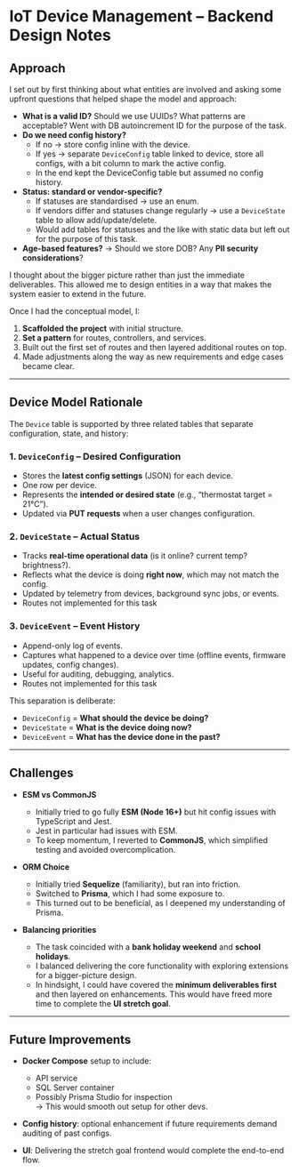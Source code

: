 # IoT Device Management – Backend Design Notes

## Approach

I set out by first thinking about what entities are involved and asking some upfront questions that helped shape the model and approach:

- **What is a valid ID?** Should we use UUIDs? What patterns are acceptable? Went with DB autoincrement ID for the purpose of the task.
- **Do we need config history?**
  - If no → store config inline with the device.
  - If yes → separate `DeviceConfig` table linked to device, store all configs, with a bit column to mark the active config.
  - In the end kept the DeviceConfig table but assumed no config history.
- **Status: standard or vendor-specific?**
  - If statuses are standardised → use an enum.
  - If vendors differ and statuses change regularly → use a `DeviceState` table to allow add/update/delete.
  - Would add tables for statuses and the like with static data but left out for the purpose of this task.
- **Age-based features?** → Should we store DOB? Any **PII security considerations**?

I thought about the bigger picture rather than just the immediate deliverables. This allowed me to design entities in a way that makes the system easier to extend in the future.

Once I had the conceptual model, I:

1. **Scaffolded the project** with initial structure.
2. **Set a pattern** for routes, controllers, and services.
3. Built out the first set of routes and then layered additional routes on top.
4. Made adjustments along the way as new requirements and edge cases became clear.

---

## Device Model Rationale

The `Device` table is supported by three related tables that separate configuration, state, and history:

### 1. `DeviceConfig` – Desired Configuration

- Stores the **latest config settings** (JSON) for each device.
- One row per device.
- Represents the **intended or desired state** (e.g., “thermostat target = 21°C”).
- Updated via **PUT requests** when a user changes configuration.

### 2. `DeviceState` – Actual Status

- Tracks **real-time operational data** (is it online? current temp? brightness?).
- Reflects what the device is doing **right now**, which may not match the config.
- Updated by telemetry from devices, background sync jobs, or events.
- Routes not implemented for this task

### 3. `DeviceEvent` – Event History

- Append-only log of events.
- Captures what happened to a device over time (offline events, firmware updates, config changes).
- Useful for auditing, debugging, analytics.
- Routes not implemented for this task

This separation is deliberate:

- `DeviceConfig` = **What should the device be doing?**
- `DeviceState` = **What is the device doing now?**
- `DeviceEvent` = **What has the device done in the past?**

---

## Challenges

- **ESM vs CommonJS**
  - Initially tried to go fully **ESM (Node 16+)** but hit config issues with TypeScript and Jest.
  - Jest in particular had issues with ESM.
  - To keep momentum, I reverted to **CommonJS**, which simplified testing and avoided overcomplication.

- **ORM Choice**
  - Initially tried **Sequelize** (familiarity), but ran into friction.
  - Switched to **Prisma**, which I had some exposure to.
  - This turned out to be beneficial, as I deepened my understanding of Prisma.

- **Balancing priorities**
  - The task coincided with a **bank holiday weekend** and **school holidays**.
  - I balanced delivering the core functionality with exploring extensions for a bigger-picture design.
  - In hindsight, I could have covered the **minimum deliverables first** and then layered on enhancements. This would have freed more time to complete the **UI stretch goal**.

---

## Future Improvements

- **Docker Compose** setup to include:
  - API service
  - SQL Server container
  - Possibly Prisma Studio for inspection  
    → This would smooth out setup for other devs.

- **Config history**: optional enhancement if future requirements demand auditing of past configs.

- **UI**: Delivering the stretch goal frontend would complete the end-to-end flow.
